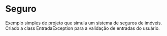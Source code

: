 # Seguro
Exemplo simples de projeto que simula um sistema de seguros de imóveis.
Criado a class EntradaException para a validação de entradas do usuário.
